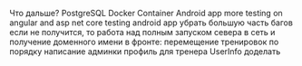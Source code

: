 Что дальше?
PostgreSQL
Docker Container
Android app
more testing on angular and asp net core
testing android app
убрать большую часть багов
если не получится, то работа над полным запуском севера в сеть и получение доменного имени
в фронте:
	перемещение тренировок по порядку
	написание админки
	профиль для тренера
	UserInfo доделать
	
